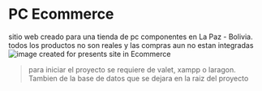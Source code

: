 # PC Ecommerce
sitio web creado para una tienda de pc componentes en La Paz - Bolivia.
todos los productos no son reales y las compras aun no estan integradas
![image created for presents site in Ecommerce]('./assets/banner-site.jpg')
> para iniciar el proyecto se requiere de valet, xampp o laragon. 
> Tambien de la base de datos que se dejara en la raiz del proyecto
